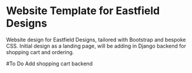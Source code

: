 # Website Template for Eastfield Designs
Website design for Eastfield Designs, tailored with Bootstrap and bespoke CSS.
Initial design as a landing page, will be adding in Django backend for shopping cart and ordering.

#To Do
Add shopping cart backend
